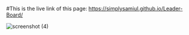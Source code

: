 #This is the live link of this page: https://simplysamiul.github.io/Leader-Board/


![screenshot (4)](https://user-images.githubusercontent.com/76746810/129865642-16ab5f65-ef3a-4329-9b3a-091f44eccfaa.png)

